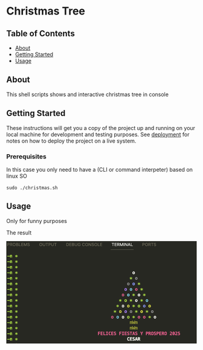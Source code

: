 # Christmas Tree

## Table of Contents

- [About](#about)
- [Getting Started](#getting_started)
- [Usage](#usage)


## About <a name = "about"></a>

This shell scripts shows and interactive christmas tree in console

## Getting Started <a name = "getting_started"></a>

These instructions will get you a copy of the project up and running on your local machine for development and testing purposes. See [deployment](#deployment) for notes on how to deploy the project on a live system.

### Prerequisites

In this case you only need to have a (CLI or command interpeter) based on linux SO
```
sudo ./christmas.sh
```

## Usage <a name = "usage"></a>

Only for funny purposes

The result 

![alt text](result.png)